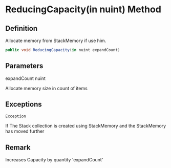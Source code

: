 # ReducingCapacity(in nuint) Method

## Definition
Allocate memory from StackMemory if use him.

```C#
public void ReducingCapacity(in nuint expandCount)
```

## Parameters
expandCount nuint

Allocate memory size in count of items

## Exceptions

```C#
Exception
```
If The Stack collection is created using StackMemory and the StackMemory has moved further

## Remark
Increases Capacity by quantity 'expandCount'
